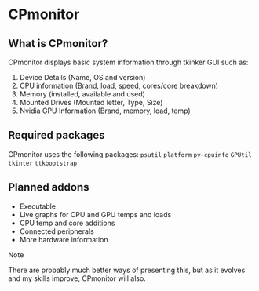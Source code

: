 # CPmonitor

## What is CPmonitor?
CPmonitor  displays basic system information through tkinker GUI such as:

1) Device Details (Name, OS and version)
2) CPU information (Brand, load, speed, cores/core breakdown)
3) Memory (installed, available and used)
4) Mounted Drives (Mounted letter, Type, Size)
5) Nvidia GPU Information (Brand, memory, load, temp)

## Required packages
CPmonitor uses the following packages:
`psutil`
`platform`
`py-cpuinfo`
`GPUtil`
`tkinter`
`ttkbootstrap`


## Planned addons

- Executable
- Live graphs for CPU and GPU temps and loads
- CPU temp and core additions
- Connected peripherals
- More hardware information

> [!NOTE]
> There are probably much better ways of presenting this, but as it evolves and my skills improve, CPmonitor will also.

